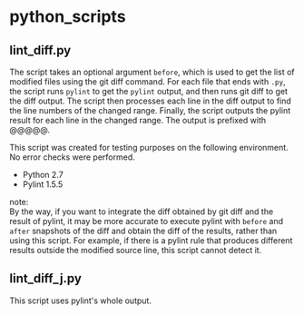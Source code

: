 # python_scripts

## lint_diff.py

The script takes an optional argument `before`, which is used to get the list of modified files using the git diff command. For each file that ends with `.py`, the script runs `pylint` to get the `pylint` output, and then runs git diff to get the diff output. The script then processes each line in the diff output to find the line numbers of the changed range. Finally, the script outputs the pylint result for each line in the changed range. The output is prefixed with @@@@@.

This script was created for testing purposes on the following environment. No error checks were performed.

* Python 2.7
* Pylint 1.5.5

note:  
By the way, if you want to integrate the diff obtained by git diff and the result of pylint, it may be more accurate to execute pylint with `before` and `after` snapshots of the diff and obtain the diff of the results, rather than using this script. For example, if there is a pylint rule that produces different results outside the modified source line, this script cannot detect it.

## lint_diff_j.py

This script uses pylint's whole output. 
